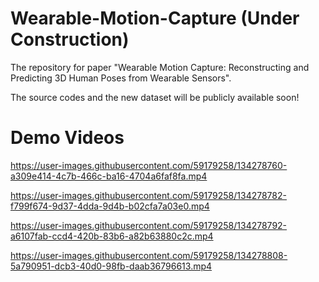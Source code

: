 # Wearable-Motion-Capture (Under Construction)

The repository for paper "Wearable Motion Capture: Reconstructing and Predicting 3D Human Poses from Wearable Sensors".

The source codes and the new dataset will be publicly available soon!

# Demo Videos

https://user-images.githubusercontent.com/59179258/134278760-a309e414-4c7b-466c-ba16-4704a6faf8fa.mp4

https://user-images.githubusercontent.com/59179258/134278782-f799f674-9d37-4dda-9d4b-b02cfa7a03e0.mp4

https://user-images.githubusercontent.com/59179258/134278792-a6107fab-ccd4-420b-83b6-a82b63880c2c.mp4

https://user-images.githubusercontent.com/59179258/134278808-5a790951-dcb3-40d0-98fb-daab36796613.mp4
